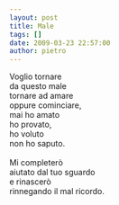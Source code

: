 ```yaml
---
layout: post
title: Male
tags: []
date: 2009-03-23 22:57:00
author: pietro
---
```

Voglio tornare<br/>da questo male<br/>tornare ad amare<br/>oppure cominciare,<br/>mai ho amato<br/>ho provato,<br/>ho voluto<br/>non ho saputo.<br/><br/>Mi completerò<br/>aiutato dal tuo sguardo<br/>e rinascerò<br/>rinnegando il mal ricordo.
